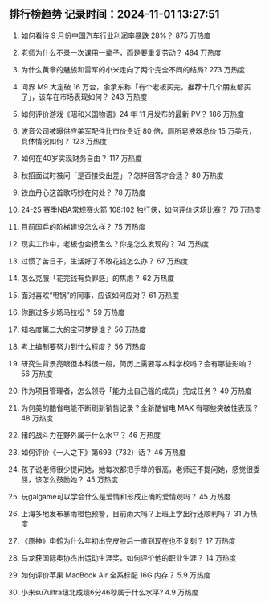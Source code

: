 
## 排行榜趋势 记录时间：2024-11-01 13:27:51
  
  1. 如何看待 9 月份中国汽车行业利润率暴跌 28%？ 875 万热度
    
  2. 老师为什么不录一次课用一辈子，而是要重复劳动？ 484 万热度
    
  3. 为什么黄章的魅族和雷军的小米走向了两个完全不同的结局? 273 万热度
    
  4. 问界 M9 大定破 16 万台，余承东称「有个老板买完，推荐十几个朋友都买了」，该车在市场表现如何？ 243 万热度
    
  5. 如何评价游戏《昭和米国物语》24 年 11 月发布的最新 PV？ 186 万热度
    
  6. 波音公司被曝供应美军配件比市价贵近 80 倍，厕所皂液器总价 15 万美元，具体情况如何？ 123 万热度
    
  7. 如何在40岁实现财务自由？ 117 万热度
    
  8. 秋招面试时被问「是否接受出差」？怎样回答才合适？ 80 万热度
    
  9. 铁血丹心这首歌巧妙在何处？ 78 万热度
    
  10. 24-25 赛季NBA常规赛火箭 108:102 独行侠，如何评价这场比赛？ 76 万热度
    
  11. 目前国乒的阶梯建设怎么样？ 75 万热度
    
  12. 现实工作中，老板也会摸鱼么？你是怎么发现的？ 74 万热度
    
  13. 过惯了苦日子，生活好了不敢花钱怎么办？ 67 万热度
    
  14. 怎么克服「花完钱有负罪感」的焦虑？ 62 万热度
    
  15. 面对喜欢“甩锅”的同事，应该如何应对？ 61 万热度
    
  16. 你跑过多少场马拉松？ 59 万热度
    
  17. 知名度第二大的宝可梦是谁？ 56 万热度
    
  18. 考上编制要努力到什么程度？ 56 万热度
    
  19. 研究生背景亮眼但本科很一般，简历上需要写本科学校吗？会有哪些影响？ 56 万热度
    
  20. 作为项目管理者，怎么领导「能力比自己强的成员」完成任务？ 49 万热度
    
  21. 为何美的酷省电能不断刷新销售记录？全新酷省电 MAX 有哪些突破性表现？ 48 万热度
    
  22. 猪的战斗力在野外属于什么水平？ 46 万热度
    
  23. 如何评价《一人之下》第693（732）话？ 46 万热度
    
  24. 孩子说老师很少提问她，她每次都把手举的很高，老师还不提问她，感觉很委屈，该怎么鼓励她？ 45 万热度
    
  25. 玩galgame可以学会什么是爱情和形成正确的爱情观吗？ 45 万热度
    
  26. 上海多地发布暴雨橙色预警，目前雨大吗？上班上学出行还顺利吗？ 31 万热度
    
  27. 《原神》申鹤为什么年初出完皮肤后一直到现在也不复刻？ 17 万热度
    
  28. 马龙获国际奥协杰出运动生涯奖，如何评价他的职业生涯？ 14 万热度
    
  29. 如何评价苹果 MacBook Air 全系标配 16G 内存？ 5.9 万热度
    
  30. 小米su7ultra纽北成绩6分46秒属于什么水平? 4.9 万热度
    